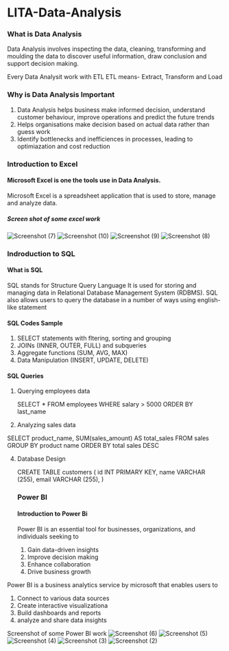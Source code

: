# LITA-Data-Analysis

### What is Data Analysis

Data Analysis involves inspecting the data, cleaning, transforming and moulding the data to discover useful information, draw conclusion and support decision making.

Every Data Analysit work with ETL
ETL means- Extract, Transform and Load

### Why is Data Analysis Important
1. Data Analysis helps business make informed decision, understand customer behaviour, improve operations and predict the future trends
2. Helps organisations make decision based on actual data rather than guess work
3. Identify bottlenecks and inefficiences in processes, leading to optimiazation and cost reduction

### Introduction to Excel
#### Microsoft Excel is one the tools use in Data Analysis. 

Microsoft Excel is a spreadsheet application that is used to store, manage and analyze data.
##### Screen shot of some excel work
![Screenshot (7)](https://github.com/user-attachments/assets/29b08752-6e6c-44f4-be8f-2ec60918d02c)
![Screenshot (10)](https://github.com/user-attachments/assets/bdbd3ed9-81ff-4149-b261-3664224734b0)
![Screenshot (9)](https://github.com/user-attachments/assets/17fa6a3a-4711-4d64-8f54-0d77d7662880)
![Screenshot (8)](https://github.com/user-attachments/assets/f977fb22-45cd-4c30-b0fc-a74116ea0952)

### Indroduction to SQL
#### What is SQL

SQL stands for Structure Query Language
It is used for storing and managing data in Relational Database Management System (RDBMS). SQL also allows users to query the database in a number of ways using english-like statement

#### SQL Codes Sample
1. SELECT statements with fltering, sorting and grouping
2. JOINs (INNER, OUTER, FULL) and subqueries
3. Aggregate functions (SUM, AVG, MAX)
4. Data Manipulation (INSERT, UPDATE, DELETE)

#### SQL Queries
1. Querying employees data

   SELECT *
   FROM employees
   WHERE salary > 5000
   ORDER BY last_name

2. Analyzing sales data

SELECT product_name, SUM(sales_amount) AS total_sales FROM sales
  GROUP BY product name
  ORDER BY total sales DESC

4. Database Design

   CREATE TABLE customers (
   id INT PRIMARY KEY,
   name VARCHAR (255),
   email VARCHAR (255),
   )

   ### Power BI
   #### Introduction to Power Bi

   Power BI is an essential tool for businesses, organizations, and individuals seeking to
   1. Gain data-driven insights
   2. Improve decision making
   3. Enhance collaboration
   4. Drive business growth

Power BI is a business analytics service by microsoft that enables users to
1. Connect to various data sources
2. Create interactive visualizationa
3. Build dashboards and reports
4. analyze and share data insights

Screenshot of some Power BI work
![Screenshot (6)](https://github.com/user-attachments/assets/1ae695de-192e-4fee-80c2-654cdcdcb9c9)
![Screenshot (5)](https://github.com/user-attachments/assets/70a79b15-d92d-4daf-a51e-9fd2ec53146c)
![Screenshot (4)](https://github.com/user-attachments/assets/8eaaa88a-6590-4c86-b79c-07613a2f9c1a)
![Screenshot (3)](https://github.com/user-attachments/assets/af10be81-b1e8-4a00-99a0-e950fe4db82b)
![Screenshot (2)](https://github.com/user-attachments/assets/96ae8e02-b112-42f1-bb1b-a2830f82ffb0)

